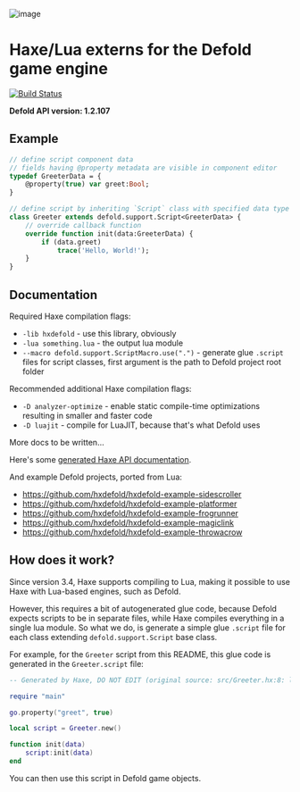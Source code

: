 ![image](https://cloud.githubusercontent.com/assets/576184/15849567/80f4ada8-2c93-11e6-8430-5b5dbe5e58a3.png)

# Haxe/Lua externs for the Defold game engine

[![Build Status](https://travis-ci.org/hxdefold/hxdefold.svg?branch=master)](https://travis-ci.org/hxdefold/hxdefold)

**Defold API version: 1.2.107**

## Example

```haxe
// define script component data
// fields having @property metadata are visible in component editor
typedef GreeterData = {
    @property(true) var greet:Bool;
}

// define script by inheriting `Script` class with specified data type
class Greeter extends defold.support.Script<GreeterData> {
    // override callback function
    override function init(data:GreeterData) {
        if (data.greet)
            trace('Hello, World!');
    }
}
```

## Documentation

Required Haxe compilation flags:
 * `-lib hxdefold` - use this library, obviously
 * `-lua something.lua` - the output lua module
 * `--macro defold.support.ScriptMacro.use(".")` - generate glue `.script` files for script classes, first argument is the path to Defold project root folder

Recommended additional Haxe compilation flags:
 * `-D analyzer-optimize` - enable static compile-time optimizations resulting in smaller and faster code
 * `-D luajit` - compile for LuaJIT, because that's what Defold uses

More docs to be written...

Here's some [generated Haxe API documentation](http://hxdefold.github.io/hxdefold/).

And example Defold projects, ported from Lua:
 * https://github.com/hxdefold/hxdefold-example-sidescroller
 * https://github.com/hxdefold/hxdefold-example-platformer
 * https://github.com/hxdefold/hxdefold-example-frogrunner
 * https://github.com/hxdefold/hxdefold-example-magiclink
 * https://github.com/hxdefold/hxdefold-example-throwacrow

## How does it work?

Since version 3.4, Haxe supports compiling to Lua, making it possible to use Haxe with Lua-based engines, such as Defold.

However, this requires a bit of autogenerated glue code, because Defold expects scripts to be in separate files, while
Haxe compiles everything in a single lua module. So what we do, is generate a simple glue `.script` file for each class
extending `defold.support.Script` base class.

For example, for the `Greeter` script from this README, this glue code is generated in the `Greeter.script` file:

```lua
-- Generated by Haxe, DO NOT EDIT (original source: src/Greeter.hx:8: lines 8-14)

require "main"

go.property("greet", true)

local script = Greeter.new()

function init(data)
    script:init(data)
end
```

You can then use this script in Defold game objects.
